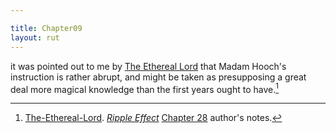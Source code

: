 ```yaml
---

title: Chapter09
layout: rut
---
```


it was pointed out to me by [The Ethereal Lord](https://www.fanfiction.net/u/5948672/The-Ethereal-Lord) that Madam Hooch's instruction is rather abrupt, and might be taken as presupposing a great deal more magical knowledge than the first years ought to have.[^20210121-1]

[^20210121-1]: [The-Ethereal-Lord](https://www.fanfiction.net/u/5948672/The-Ethereal-Lord). _[Ripple Effect](https://www.fanfiction.net/s/12937794)_ [Chapter 28](https://www.fanfiction.net/s/12937794/12/Ripple-Effect) author's notes. 
